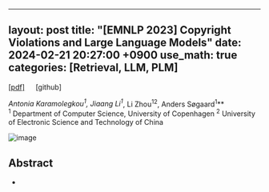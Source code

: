 
---
layout: post
title:  "[EMNLP 2023] Copyright Violations and Large Language Models"
date:   2024-02-21 20:27:00 +0900
use_math: true
categories: [Retrieval, LLM, PLM]
---

[[pdf]](https://aclanthology.org/2023.emnlp-main.968.pdf) &emsp;
[github]

**Antonia Karamolegkou<sup>1*</sup>, Jiaang Li<sup>1*</sup>, Li Zhou<sup>12</sup>, Anders Søgaard<sup>1</sup>**
<br><sup>1</sup> Department of Computer Science, University of Copenhagen <sup>2</sup> University of Electronic Science and Technology of China
 &emsp;

![image](https://github.com/yong1-kim/yong1-kim.github.io/assets/42200027/85b6b96d-a378-4b28-852b-c3416bc088a5)

## Abstract
-
